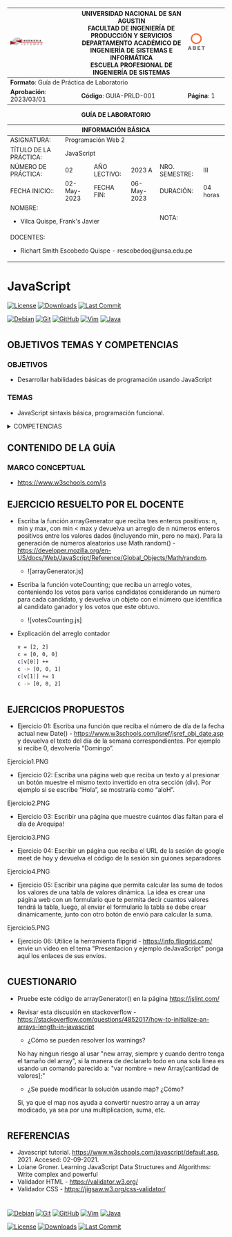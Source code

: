 ﻿<div align="center">
<table>
    <theader>
        <tr>
            <td><img src="https://github.com/rescobedoq/pw2/blob/main/epis.png?raw=true" alt="EPIS" style="width:50%; height:auto"/></td>
            <th>
                <span style="font-weight:bold;">UNIVERSIDAD NACIONAL DE SAN AGUSTIN</span><br />
                <span style="font-weight:bold;">FACULTAD DE INGENIERÍA DE PRODUCCIÓN Y SERVICIOS</span><br />
                <span style="font-weight:bold;">DEPARTAMENTO ACADÉMICO DE INGENIERÍA DE SISTEMAS E INFORMÁTICA</span><br />
                <span style="font-weight:bold;">ESCUELA PROFESIONAL DE INGENIERÍA DE SISTEMAS</span>
            </th>
            <td><img src="https://github.com/rescobedoq/pw2/blob/main/abet.png?raw=true" alt="ABET" style="width:50%; height:auto"/></td>
        </tr>
    </theader>
    <tbody>
        <tr><td colspan="3"><span style="font-weight:bold;">Formato</span>: Guía de Práctica de Laboratorio</td></tr>
        <tr><td><span style="font-weight:bold;">Aprobación</span>:  2023/03/01</td><td><span style="font-weight:bold;">Código</span>: GUIA-PRLD-001</td><td><span style="font-weight:bold;">Página</span>: 1</td></tr>
    </tbody>
</table>
</div>

<div align="center">
<span style="font-weight:bold;">GUÍA DE LABORATORIO</span><br />
</div>


<table>
<theader>
<tr><th colspan="6">INFORMACIÓN BÁSICA</th></tr>
</theader>
<tbody>
<tr><td>ASIGNATURA:</td><td colspan="5">Programación Web 2</td></tr>
<tr><td>TÍTULO DE LA PRÁCTICA:</td><td colspan="5">JavaScript</td></tr>
<tr>
<td>NÚMERO DE PRÁCTICA:</td><td>02</td><td>AÑO LECTIVO:</td><td>2023 A</td><td>NRO. SEMESTRE:</td><td>III</td>
</tr>
<tr>
<td>FECHA INICIO::</td><td>02-May-2023</td><td>FECHA FIN:</td><td>06-May-2023</td><td>DURACIÓN:</td><td>04 horas</td>
</tr>
<tr>
    <td colspan="4">NOMBRE:
        <ul>
            <li>Vilca Quispe, Frank's Javier</li>
         </ul>
    </td>
     <td>NOTA:</td><td></td>
     </tr>
<tr><td colspan="6">DOCENTES:
<ul>
<li>Richart Smith Escobedo Quispe - rescobedoq@unsa.edu.pe</li>
</ul>
</td>
</<tr>
</tdbody>
</table>

# JavaScript

[![License][license]][license-file]
[![Downloads][downloads]][releases]
[![Last Commit][last-commit]][releases]

[![Debian][Debian]][debian-site]
[![Git][Git]][git-site]
[![GitHub][GitHub]][github-site]
[![Vim][Vim]][vim-site]
[![Java][Java]][java-site]

#

## OBJETIVOS TEMAS Y COMPETENCIAS

### OBJETIVOS

- Desarrollar habilidades básicas de programación usando JavaScript

### TEMAS
- JavaScript sintaxis básica, programación funcional.

<details>
<summary>COMPETENCIAS</summary>

- C.c Diseña responsablemente sistemas, componentes o procesos para satisfacer necesidades dentro de restricciones realistas: económicas, medio ambientales, sociales, políticas, éticas, de salud, de seguridad, manufacturación y sostenibilidad.
- C.m Construye responsablemente soluciones siguiendo un proceso adecuado llevando a cabo las pruebas ajustada a los recursos disponibles del cliente.
- C.p Aplica de forma flexible técnicas, métodos, principios, normas, estándares y herramientas de ingeniería necesarias para la construcción de software e implementación de sistemas de información.

</details>

## CONTENIDO DE LA GUÍA

### MARCO CONCEPTUAL

- https://www.w3schools.com/js


## EJERCICIO RESUELTO POR EL DOCENTE
- Escriba la función arrayGenerator que reciba tres enteros positivos: n, min y max, con min < max y devuelva un arreglo de n números enteros positivos entre los valores dados (incluyendo min, pero no max). Para la generación de números aleatorios use Math.random() - https://developer.mozilla.org/en-US/docs/Web/JavaScript/Reference/Global_Objects/Math/random.

    - ![arrayGenerator.js]

- Escriba la función voteCounting; que reciba un arreglo votes, conteniendo los votos para varios candidatos considerando un número para cada candidato, y devuelva un objeto con el número que identifica al candidato ganador y los votos que este obtuvo.

     - ![votesCounting.js]

- Explicación del arreglo contador
    ```sh
    v = [2, 2]
    c = [0, 0, 0]
    c[v[0]] ++
    c -> [0, 0, 1]
    c[v[1]] += 1
    c -> [0, 0, 2]
    ```

#

## EJERCICIOS PROPUESTOS
- Ejercicio 01: Escriba una función que reciba el número de día de la fecha actual new Date() - https://www.w3schools.com/jsref/jsref_obj_date.asp  y devuelva el texto del día de la semana correspondientes. Por ejemplo si recibe 0, devolvería “Domingo”.

Ejercicio1.PNG

- Ejercicio 02: Escriba una página web que reciba un texto y al presionar un botón muestre el mismo texto invertido en otra sección (div). Por ejemplo si se escribe “Hola”, se mostraría como “aloH”.

Ejercicio2.PNG

- Ejercicio 03: Escribir una página que muestre cuántos días faltan para el día de Arequipa!

Ejercicio3.PNG

- Ejercicio 04: Escribir un página que reciba el URL de la sesión de google meet de hoy y devuelva el código de la sesión sin guiones separadores

Ejercicio4.PNG

- Ejercicio 05: Escribir una página que permita calcular las suma de todos los valores de una tabla de valores dinámica. La idea es crear una página web con un formulario que te permita decir cuantos valores tendrá la tabla, luego, al enviar el formulario la tabla se debe crear dinámicamente, junto con otro botón de envió para calcular la suma.

Ejercicio5.PNG

- Ejercicio 06: Utilice la herramienta flipgrid - https://info.flipgrid.com/ envie un video en el tema "Presentacion y ejemplo deJavaScript" ponga aquí los enlaces de sus envíos.
#

## CUESTIONARIO
- Pruebe este código de arrayGenerator() en la página https://jslint.com/
- Revisar esta discusión en stackoverflow - https://stackoverflow.com/questions/4852017/how-to-initialize-an-arrays-length-in-javascript
    - ¿Cómo se pueden resolver los warnings?
    
    No hay ningun riesgo al usar "new array, siempre y cuando dentro tenga el tamaño del array", si la manera de declararlo todo en una 
    sola linea es usando un comando parecido a: 
    "var nombre = new Array[cantidad de valores];" 

    - ¿Se puede modificar la solución usando map? ¿Cómo?

    Si, ya que el map nos ayuda a convertir nuestro array a un array modicado, ya sea por una multiplicacion, suma, etc.

#

## REFERENCIAS
- Javascript tutorial. https://www.w3schools.com/javascript/default.asp, 2021. Accesed: 02-09-2021.
- Loiane Groner. Learning JavaScript Data Structures and Algorithms: Write complex and powerful
- Validador HTML - https://validator.w3.org/
- Validador CSS - https://jigsaw.w3.org/css-validator/

#

[license]: https://img.shields.io/github/license/rescobedoq/pw2?label=rescobedoq
[license-file]: https://github.com/rescobedoq/pw2/blob/main/LICENSE

[downloads]: https://img.shields.io/github/downloads/rescobedoq/pw2/total?label=Downloads
[releases]: https://github.com/rescobedoq/pw2/releases/

[last-commit]: https://img.shields.io/github/last-commit/rescobedoq/pw2?label=Last%20Commit

[Debian]: https://img.shields.io/badge/Debian-D70A53?style=for-the-badge&logo=debian&logoColor=white
[debian-site]: https://www.debian.org/index.es.html

[Git]: https://img.shields.io/badge/git-%23F05033.svg?style=for-the-badge&logo=git&logoColor=white
[git-site]: https://git-scm.com/

[GitHub]: https://img.shields.io/badge/github-%23121011.svg?style=for-the-badge&logo=github&logoColor=white
[github-site]: https://github.com/

[Vim]: https://img.shields.io/badge/VIM-%2311AB00.svg?style=for-the-badge&logo=vim&logoColor=white
[vim-site]: https://www.vim.org/

[Java]: https://img.shields.io/badge/java-%23ED8B00.svg?style=for-the-badge&logo=java&logoColor=white
[java-site]: https://docs.oracle.com/javase/tutorial/


[![Debian][Debian]][debian-site]
[![Git][Git]][git-site]
[![GitHub][GitHub]][github-site]
[![Vim][Vim]][vim-site]
[![Java][Java]][java-site]

[![License][license]][license-file]
[![Downloads][downloads]][releases]
[![Last Commit][last-commit]][releases]
